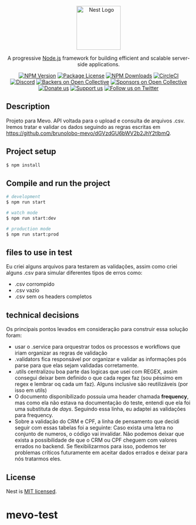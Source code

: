 <p align="center">
  <a href="http://nestjs.com/" target="blank"><img src="https://nestjs.com/img/logo-small.svg" width="120" alt="Nest Logo" /></a>
</p>

[circleci-image]: https://img.shields.io/circleci/build/github/nestjs/nest/master?token=abc123def456
[circleci-url]: https://circleci.com/gh/nestjs/nest

  <p align="center">A progressive <a href="http://nodejs.org" target="_blank">Node.js</a> framework for building efficient and scalable server-side applications.</p>
    <p align="center">
<a href="https://www.npmjs.com/~nestjscore" target="_blank"><img src="https://img.shields.io/npm/v/@nestjs/core.svg" alt="NPM Version" /></a>
<a href="https://www.npmjs.com/~nestjscore" target="_blank"><img src="https://img.shields.io/npm/l/@nestjs/core.svg" alt="Package License" /></a>
<a href="https://www.npmjs.com/~nestjscore" target="_blank"><img src="https://img.shields.io/npm/dm/@nestjs/common.svg" alt="NPM Downloads" /></a>
<a href="https://circleci.com/gh/nestjs/nest" target="_blank"><img src="https://img.shields.io/circleci/build/github/nestjs/nest/master" alt="CircleCI" /></a>
<a href="https://discord.gg/G7Qnnhy" target="_blank"><img src="https://img.shields.io/badge/discord-online-brightgreen.svg" alt="Discord"/></a>
<a href="https://opencollective.com/nest#backer" target="_blank"><img src="https://opencollective.com/nest/backers/badge.svg" alt="Backers on Open Collective" /></a>
<a href="https://opencollective.com/nest#sponsor" target="_blank"><img src="https://opencollective.com/nest/sponsors/badge.svg" alt="Sponsors on Open Collective" /></a>
  <a href="https://paypal.me/kamilmysliwiec" target="_blank"><img src="https://img.shields.io/badge/Donate-PayPal-ff3f59.svg" alt="Donate us"/></a>
    <a href="https://opencollective.com/nest#sponsor"  target="_blank"><img src="https://img.shields.io/badge/Support%20us-Open%20Collective-41B883.svg" alt="Support us"></a>
  <a href="https://twitter.com/nestframework" target="_blank"><img src="https://img.shields.io/twitter/follow/nestframework.svg?style=social&label=Follow" alt="Follow us on Twitter"></a>
</p>
  <!--[![Backers on Open Collective](https://opencollective.com/nest/backers/badge.svg)](https://opencollective.com/nest#backer)
  [![Sponsors on Open Collective](https://opencollective.com/nest/sponsors/badge.svg)](https://opencollective.com/nest#sponsor)-->

## Description

Projeto para Mevo. API voltada para o upload e consulta de arquivos .csv. Iremos tratar e validar os dados seguindo as regras escritas em https://github.com/brunolobo-mevo/dGVzdGU6bWV2b2JhY2tlbmQ.

## Project setup

```bash
$ npm install
```

## Compile and run the project

```bash
# development
$ npm run start

# watch mode
$ npm run start:dev

# production mode
$ npm run start:prod
```
## files to use in test
Eu criei alguns arquivos para testarem as validações, assim como criei alguns .csv para simular diferentes tipos de erros como:
  - .csv corrompido
  - .csv vazio
  - .csv sem os headers completos

## technical decisions
Os principais pontos levados em consideração para construir essa solução foram:
  - usar o .service para orquestrar todos os processos e workflows que iriam organizar as regras de validação
  - .validators fica responsável por organizar e validar as informações pós parse para que elas sejam validadas corretamente.
  - .utils centralizou boa parte das logicas que usei com REGEX, assim consegui deixar bem definido o que cada regex faz (sou péssimo em regex e lembrar oq cada um faz). Alguns inclusive são reutilizáveis (por isso em utils)
  - O documento disponibilizado possuia uma header chamada <strong>frequency</strong>, mas como ela não estava na documentação do teste, entendi que ela foi uma substituta de <i>days</i>. Seguindo essa linha, eu adaptei as validações para frequency.
  - Sobre a validação do CRM e CPF, a linha de pensamento que decidi seguir com essas tabelas foi a seguinte: Caso exista uma letra no conjunto de numeros, o código vai invalidar. Não podemos deixar que exista a possibilidade de que o CRM ou CPF cheguem com valores errados no backend. Se flexibilizarmos para isso, podemos ter problemas críticos futuramente em aceitar dados errados e deixar para nós tratarmos eles.

## License

Nest is [MIT licensed](https://github.com/nestjs/nest/blob/master/LICENSE).
# mevo-test
